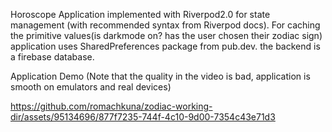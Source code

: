Horoscope Application implemented with Riverpod2.0 for state management (with recommended syntax from Riverpod docs). For caching the primitive values(is darkmode on? has the user chosen their zodiac sign) application uses SharedPreferences package from pub.dev. the backend is a firebase database.

Application Demo (Note that the quality in the video is bad, application is smooth on emulators and real devices)

https://github.com/romachkuna/zodiac-working-dir/assets/95134696/877f7235-744f-4c10-9d00-7354c43e71d3


